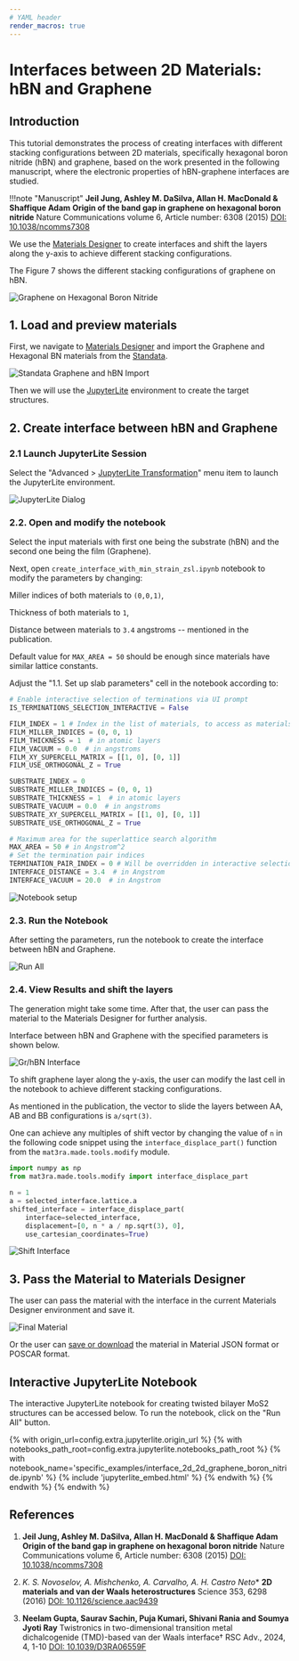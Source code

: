 ```yaml
---
# YAML header
render_macros: true
---
```


# Interfaces between 2D Materials: hBN and Graphene

## Introduction

This tutorial demonstrates the process of creating interfaces with different stacking configurations between 2D materials, specifically hexagonal boron nitride (hBN) and graphene, based on the work presented in the following manuscript, where the electronic properties of hBN-graphene interfaces are studied.

!!!note "Manuscript"
    **Jeil Jung, Ashley M. DaSilva, Allan H. MacDonald & Shaffique Adam**
    **Origin of the band gap in graphene on hexagonal boron nitride**
    Nature Communications volume 6, Article number: 6308 (2015)
    [DOI: 10.1038/ncomms7308](https://doi.org/10.1038/ncomms7308)


We use the [Materials Designer](../../../materials-designer/overview.md) to create interfaces and shift the layers along the y-axis to achieve different stacking configurations.

The Figure 7 shows the different stacking configurations of graphene on hBN.

![Graphene on Hexagonal Boron Nitride](/images/tutorials/materials/interfaces/interface_2d_2d_graphene_boron_nitride/0-figure-from-manuscript.webp   "Graphene on Hexagonal Boron Nitride, FIG. 7")

## 1. Load and preview materials

First, we navigate to [Materials Designer](../../../materials-designer/overview.md) and import the Graphene and Hexagonal BN materials from the [Standata](../../../materials-designer/header-menu/input-output/standata-import.md).


![Standata Graphene and hBN Import](/images/tutorials/materials/interfaces/interface_2d_2d_graphene_boron_nitride/1-standata-import-gr-hbn.webp "Standata Graphene and hBN Import")

Then we will use the [JupyterLite](../../../jupyterlite/overview.md) environment to create the target structures.


## 2. Create interface between hBN and Graphene

### 2.1 Launch JupyterLite Session

Select the "Advanced > [JupyterLite Transformation](../../../materials-designer/header-menu/advanced/jupyterlite-dialog.md)" menu item to launch the JupyterLite environment.


![JupyterLite Dialog](/images/jupyterlite/md-advanced-jl.webp "JupyterLite Dialog")

### 2.2. Open and modify the notebook

Select the input materials with first one being the substrate (hBN) and the second one being the film (Graphene).

Next, open `create_interface_with_min_strain_zsl.ipynb` notebook to modify the parameters by changing:

Miller indices of both materials to `(0,0,1)`,

Thickness of both materials to `1`,

Distance between materials to `3.4` angstroms -- mentioned in the publication.

Default value for `MAX_AREA = 50` should be enough since materials have similar lattice constants.


Adjust the "1.1. Set up slab parameters" cell in the notebook according to:

```python
# Enable interactive selection of terminations via UI prompt
IS_TERMINATIONS_SELECTION_INTERACTIVE = False 

FILM_INDEX = 1 # Index in the list of materials, to access as materials[FILM_INDEX]
FILM_MILLER_INDICES = (0, 0, 1)
FILM_THICKNESS = 1  # in atomic layers
FILM_VACUUM = 0.0  # in angstroms
FILM_XY_SUPERCELL_MATRIX = [[1, 0], [0, 1]]
FILM_USE_ORTHOGONAL_Z = True

SUBSTRATE_INDEX = 0
SUBSTRATE_MILLER_INDICES = (0, 0, 1)
SUBSTRATE_THICKNESS = 1  # in atomic layers
SUBSTRATE_VACUUM = 0.0  # in angstroms
SUBSTRATE_XY_SUPERCELL_MATRIX = [[1, 0], [0, 1]]
SUBSTRATE_USE_ORTHOGONAL_Z = True

# Maximum area for the superlattice search algorithm
MAX_AREA = 50 # in Angstrom^2
# Set the termination pair indices
TERMINATION_PAIR_INDEX = 0 # Will be overridden in interactive selection is used
INTERFACE_DISTANCE = 3.4  # in Angstrom
INTERFACE_VACUUM = 20.0  # in Angstrom
```

![Notebook setup](/images/tutorials/materials/interfaces/interface_2d_2d_graphene_boron_nitride/2-jl-setup-notebook.webp "Notebook setup")


### 2.3. Run the Notebook

After setting the parameters, run the notebook to create the interface between hBN and Graphene.

![Run All](/images/jupyterlite/run-all.webp "Run All")

### 2.4. View Results and shift the layers

The generation might take some time.
After that, the user can pass the material to the Materials Designer for further analysis.

Interface between hBN and Graphene with the specified parameters is shown below.

![Gr/hBN Interface ](/images/tutorials/materials/interfaces/interface_2d_2d_graphene_boron_nitride/3-jl-result-preview.webp "Gr/hBN Interface")

To shift graphene layer along the y-axis, the user can modify the last cell in the notebook to achieve different stacking configurations.

As mentioned in the publication, the vector to slide the layers between AA, AB and BB configurations is `a/sqrt(3)`.

One can achieve any multiples of shift vector by changing the value of `n` in the following code snippet using the `interface_displace_part()` function from the `mat3ra.made.tools.modify` module.

```python
import numpy as np
from mat3ra.made.tools.modify import interface_displace_part

n = 1
a = selected_interface.lattice.a
shifted_interface = interface_displace_part(
    interface=selected_interface, 
    displacement=[0, n * a / np.sqrt(3), 0],
    use_cartesian_coordinates=True)

```

![Shift Interface](/images/tutorials/materials/interfaces/interface_2d_2d_graphene_boron_nitride/4-jl-setup-shift.webp "Shift Interface")

## 3. Pass the Material to Materials Designer

The user can pass the material with the interface in the current Materials Designer environment and save it.

![Final Material](/images/tutorials/materials/interfaces/interface_2d_2d_graphene_boron_nitride/5-wave-result.webp "Graphene on Hexagonal Boron Nitride Interface")

Or the user can [save or download](../../../materials-designer/header-menu/input-output.md) the material in Material JSON format or POSCAR format.


## Interactive JupyterLite Notebook

The interactive JupyterLite notebook for creating twisted bilayer MoS2 structures can be accessed below. To run the notebook, click on the "Run All" button.


{% with origin_url=config.extra.jupyterlite.origin_url %}
{% with notebooks_path_root=config.extra.jupyterlite.notebooks_path_root %}
{% with notebook_name='specific_examples/interface_2d_2d_graphene_boron_nitride.ipynb' %}
{% include 'jupyterlite_embed.html' %}
{% endwith %}
{% endwith %}
{% endwith %}

## References

1. **Jeil Jung, Ashley M. DaSilva, Allan H. MacDonald & Shaffique Adam**
    **Origin of the band gap in graphene on hexagonal boron nitride**
    Nature Communications volume 6, Article number: 6308 (2015)
    [DOI: 10.1038/ncomms7308](https://doi.org/10.1038/ncomms7308)

2. **K. S. Novoselov,* A. Mishchenko, A. Carvalho, A. H. Castro Neto**
    **2D materials and van der Waals heterostructures**
    Science 353, 6298 (2016)
    [DOI: 10.1126/science.aac9439](https://doi.org/10.1126/science.aac9439)

3. **Neelam Gupta, Saurav Sachin, Puja Kumari, Shivani Rania and Soumya Jyoti Ray**
    Twistronics in two-dimensional transition metal dichalcogenide (TMD)-based van der Waals interface†
    RSC Adv., 2024, 4, 1-10
    [DOI: 10.1039/D3RA06559F](https://doi.org/10.1039/D3RA06559F)
